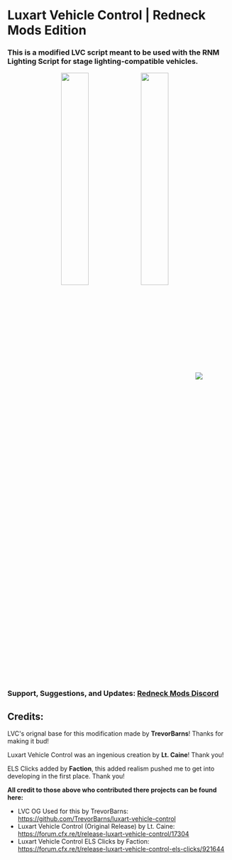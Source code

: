 # Luxart Vehicle Control | Redneck Mods Edition
### This is a modified LVC script meant to be used with the RNM Lighting Script for stage lighting-compatible vehicles.

<p align="center">
<a target="_blank" href="https://www.redneckmods.com/"><img align="center" style="width: 35%;" target="_blank" src="https://dunb17ur4ymx4.cloudfront.net/webstore/logos/c95b1f17fdc4c6385be8aadfb26a80dc7190881e.png"></a>
<a target="_blank" href="https://www.shadowdevs.com/"><img align="center" style="width: 35%;" target="_blank" src="https://shadowdevs.com/img/ShadowDevBanner.png"></a>
<a target="_blank" href="https://www.luxartengineering.com/"><img align="center" target="_blank" src="https://i.imgur.com/CwbNKa9.png"></a>
</p>

### Support, Suggestions, and Updates: [Redneck Mods Discord](https://discord.gg/redneckmods)

## Credits:
LVC's orignal base for this modification made by __TrevorBarns__! Thanks for making it bud!

Luxart Vehicle Control was an ingenious creation by __Lt. Caine__! Thank you! 

ELS Clicks added by __Faction__, this added realism pushed me to get into developing in the first place. Thank you!

__All credit to those above who contributed there projects can be found here:__
* LVC OG Used for this by TrevorBarns: https://github.com/TrevorBarns/luxart-vehicle-control
* Luxart Vehicle Control (Original Release) by Lt. Caine: https://forum.cfx.re/t/release-luxart-vehicle-control/17304
* Luxart Vehicle Control ELS Clicks by Faction: https://forum.cfx.re/t/release-luxart-vehicle-control-els-clicks/921644
